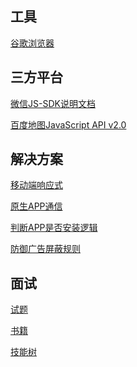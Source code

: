 工具
-------

[谷歌浏览器](other/Chrome.md)


三方平台
--------

[微信JS-SDK说明文档](other/Wechat.md)

[百度地图JavaScript API v2.0](other/BaiduMap.md)

解决方案
--------

[移动端响应式](other/MobileTerminalScreenAdaptation.md)

[原生APP通信](other/WebviewJavascriptBridge.md)

[判断APP是否安装逻辑](other/IsAppInstall.md)

[防御广告屏蔽规则]()

面试
-----

[试题](interview/InterviewQuestion.md)

[书籍](interview/Book.md)

[技能树](interview/SkillTree.md)
